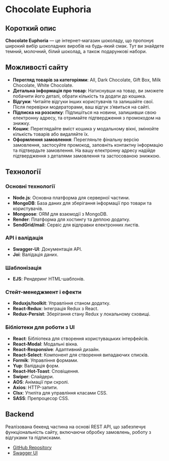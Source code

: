 # Chocolate Euphoria

## Короткий опис

**Chocolate Euphoria** — це інтернет-магазин шоколаду, що пропонує широкий вибір
шоколадних виробів на будь-який смак. Тут ви знайдете темний, молочний, білий
шоколад, а також подарункові набори.

## Можливості сайту

- **Перегляд товарів за категоріями**: All, Dark Chocolate, Gift Box, Milk
  Chocolate, White Chocolate.
- **Детальна інформація про товар**: Натиснувши на товар, ви зможете побачити
  його деталі, обрати кількість та додати до кошика.
- **Відгуки**: Читайте відгуки інших користувачів та залишайте свої. Після
  перевірки модераторами, ваш відгук з’явиться на сайті.
- **Підписка на розсилку**: Підпишіться на новини, залишивши свою електронну
  адресу, та отримайте підтвердження з промокодом на знижку.
- **Кошик**: Переглядайте вміст кошика у модальному вікні, змінюйте кількість
  товарів або видаляйте їх.
- **Оформлення замовлення**: Перегляньте фінальну версію замовлення, застосуйте
  промокод, заповніть контактну інформацію та підтвердьте замовлення. На вашу
  електронну адресу надійде підтвердження з деталями замовлення та застосованою
  знижкою.

## Технології

### Основні технології

- **Node.js**: Основна платформа для серверної частини.
- **MongoDB**: База даних для зберігання інформації про товари та користувачів.
- **Mongoose**: ORM для взаємодії з MongoDB.
- **Render**: Платформа для хостингу та деплою додатку.
- **SendGrid/mail**: Сервіс для відправки електронних листів.

### API і валідація

- **Swagger-UI**: Документація API.
- **Joi**: Валідація даних.

### Шаблонізація

- **EJS**: Рендеринг HTML-шаблонів.

### Стейт-менеджмент і ефекти

- **Reduxjs/toolkit**: Управління станом додатку.
- **React-Redux**: Інтеграція Redux з React.
- **Redux-Persist**: Зберігання стану Redux у локальному сховищі.

### Бібліотеки для роботи з UI

- **React**: Бібліотека для створення користувацьких інтерфейсів.
- **React-Modal**: Модальні вікна.
- **React-Responsive**: Адаптивний дизайн.
- **React-Select**: Компонент для створення випадаючих списків.
- **Formik**: Управління формами.
- **Yup**: Валідація форм.
- **React-Hot-Toast**: Сповіщення.
- **Swiper**: Слайдери.
- **AOS**: Анімації при скролі.
- **Axios**: HTTP-запити.
- **Clsx**: Утиліта для управління класами CSS.
- **SASS**: Препроцесор CSS.

## Backend

Реалізована бекенд частина на основі REST API, що забезпечує функціональність
сайту, включаючи обробку замовлень, роботу з відгуками та підписками.

- [GitHub Repository](https://github.com/KristinaHranovska/chocolate-euphoria-backend)
- [Swagger UI](https://chocolate-euphoria-backend.onrender.com/api-docs)
